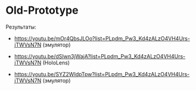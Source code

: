 # Old-Prototype
Результаты:
 - https://youtu.be/mOr4QbsJLOo?list=PLpdm_Pw3_Kd4zALzO4VH4Urs-jTWVsN7N   (эмулятор)

 - https://youtu.be/dSIwn3jWajA?list=PLpdm_Pw3_Kd4zALzO4VH4Urs-jTWVsN7N   (HoloLens)

 - https://youtu.be/SYZ2WIdpTpw?list=PLpdm_Pw3_Kd4zALzO4VH4Urs-jTWVsN7N   (эмулятор)
